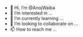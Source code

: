 
- 👋 Hi, I’m @AnojWaiba
- 👀 I’m interested in ...
- 🌱 I’m currently learning ...
- 💞️ I’m looking to collaborate on ...
- 📫 How to reach me ...

<!---
AnojWaiba/AnojWaiba is a ✨ special ✨ repository because its `README.md` (this file) appears on your GitHub profile.
You can click the Preview link to take a look at your changes.
--->
